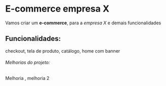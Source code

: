 # E-commerce empresa X

Vamos criar um **e-commerce**, para a *empresa X* e demais funcionalidades

## Funcionalidades:

checkout, tela de produto, catálogo, home com banner

###### Melhorias do projeto:

Melhoria , melhoria 2